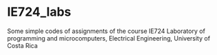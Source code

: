 # IE724_labs
Some simple codes of assignments of the course IE724 Laboratory of programming and microcomputers, Electrical Engineering, University of Costa Rica
